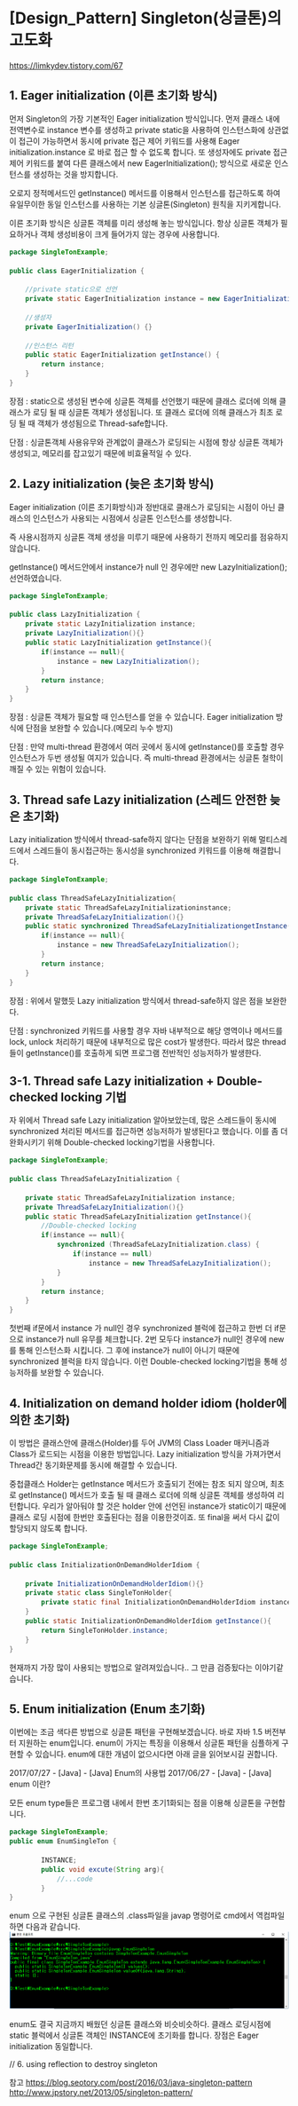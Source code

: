 # [Design_Pattern] Singleton(싱글톤)의 고도화

<https://limkydev.tistory.com/67>

## 1. Eager initialization (이른 초기화 방식)

먼저 Singleton의 가장 기본적인 Eager initialization 방식입니다. 먼저 클래스 내에 전역변수로 instance 변수를 생성하고 private static을 사용하여 인스턴스화에 상관없이 접근이 가능하면서 동시에 private 접근 제어 키워드를 사용해 Eager initialization.instance 로 바로 접근 할 수 없도록 합니다. 또 생성자에도 private 접근 제어 키워드를 붙여 다른 클래스에서 new EagerInitialization(); 방식으로 새로운 인스턴스를 생성하는 것을 방지합니다.

오로지 정적메서드인 getInstance() 메서드를 이용해서 인스턴스를 접근하도록 하여 유일무이한 동일 인스턴스를 사용하는 기본 싱글톤(Singleton) 원칙을 지키게합니다.

이른 초기화 방식은 싱글톤 객체를 미리 생성해 놓는 방식입니다. 항상 싱글톤 객체가 필요하거나 객체 생성비용이 크게 들어가지 않는 경우에 사용합니다.

```java
package SingleTonExample;

public class EagerInitialization {

    //private static으로 선언
    private static EagerInitialization instance = new EagerInitialization();

    //생성자
    private EagerInitialization() {}

    //인스턴스 리턴
    public static EagerInitialization getInstance() {
        return instance;
    }
}
```

장점 : static으로 생성된 변수에 싱글톤 객체를 선언했기 때문에 클래스 로더에 의해 클래스가 로딩 될 때 싱글톤 객체가 생성됩니다. 또 클래스 로더에 의해 클래스가 최초 로딩 될 때 객체가 생성됨으로 Thread-safe합니다.

단점 : 싱글톤객체 사용유무와 관계없이 클래스가 로딩되는 시점에 항상 싱글톤 객체가 생성되고, 메모리를 잡고있기 때문에 비효율적일 수 있다.

## 2. Lazy initialization (늦은 초기화 방식)

Eager initialization (이른 초기화방식)과 정반대로 클래스가 로딩되는 시점이 아닌 클래스의 인스턴스가 사용되는 시점에서 싱글톤 인스턴스를 생성합니다.

즉 사용시점까지 싱글톤 객체 생성을 미루기 때문에 사용하기 전까지 메모리를 점유하지 않습니다.

getInstance() 메서드안에서 instance가 null 인 경우에만 new LazyInitialization(); 선언하였습니다.

```java
package SingleTonExample;

public class LazyInitialization {
    private static LazyInitialization instance;
    private LazyInitialization(){}
    public static LazyInitialization getInstance(){
        if(instance == null){
            instance = new LazyInitialization();
        }
        return instance;
    }
}
```

장점 : 싱글톤 객체가 필요할 때 인스턴스를 얻을 수 있습니다. Eager initialization 방식에 단점을 보완할 수 있습니다.(메모리 누수 방지)

단점 : 만약 multi-thread 환경에서 여러 곳에서 동시에 getInstance()를 호출할 경우 인스턴스가 두번 생성될 여지가 있습니다. 즉 multi-thread 환경에서는 싱글톤 철학이 깨질 수 있는 위험이 있습니다.

## 3. Thread safe Lazy initialization (스레드 안전한 늦은 초기화)

Lazy initialization 방식에서 thread-safe하지 않다는 단점을 보완하기 위해 멀티스레드에서 스레드들이 동시접근하는 동시성을 synchronized 키워드를 이용해 해결합니다.

```java
package SingleTonExample;

public class ThreadSafeLazyInitialization{
    private static ThreadSafeLazyInitializationinstance;
    private ThreadSafeLazyInitialization(){}
    public static synchronized ThreadSafeLazyInitializationgetInstance(){
        if(instance == null){
            instance = new ThreadSafeLazyInitialization();
        }
        return instance;
    }
}
```

장점 : 위에서 말했듯 Lazy initialization 방식에서 thread-safe하지 않은 점을 보완한다.

단점 : synchronized 키워드를 사용할 경우 자바 내부적으로 해당 영역이나 메서드를 lock, unlock 처리하기 때문에 내부적으로 많은 cost가 발생한다. 따라서 많은 thread 들이 getInstance()를 호출하게 되면 프로그램 전반적인 성능저하가 발생한다.

## 3-1. Thread safe Lazy initialization + Double-checked locking 기법

자 위에서 Thread safe Lazy initialization 알아보았는데, 많은 스레드들이 동시에 synchronized 처리된 메서드를 접근하면 성능저하가 발생된다고 했습니다. 이를 좀 더 완화시키기 위해 Double-checked locking기법을 사용합니다.

```java
package SingleTonExample;

public class ThreadSafeLazyInitialization {

    private static ThreadSafeLazyInitialization instance;
    private ThreadSafeLazyInitialization(){}
    public static ThreadSafeLazyInitialization getInstance(){
        //Double-checked locking
        if(instance == null){
            synchronized (ThreadSafeLazyInitialization.class) {
                if(instance == null)
                    instance = new ThreadSafeLazyInitialization();
            }
        }
        return instance;
    }
}
```

첫번째 if문에서 instance 가 null인 경우 synchronized 블럭에 접근하고 한번 더 if문으로 instance가 null 유무를 체크합니다. 2번 모두다 instance가 null인 경우에 new를 통해 인스턴스화 시킵니다. 그 후에 instance가 null이 아니기 때문에 synchronized 블럭을 타지 않습니다. 이런 Double-checked locking기법을 통해 성능저하를 보완할 수 있습니다.

## 4. Initialization on demand holder idiom (holder에 의한 초기화)

이 방법은 클래스안에 클래스(Holder)를 두어 JVM의 Class Loader 매커니즘과 Class가 로드되는 시점을 이용한 방법입니다. Lazy initialization 방식을 가져가면서 Thread간 동기화문제를 동시에 해결할 수 있습니다.

중첩클래스 Holder는 getInstance 메서드가 호출되기 전에는 참조 되지 않으며, 최초로 getInstance() 메서드가 호출 될 때 클래스 로더에 의해 싱글톤 객체를 생성하여 리턴합니다. 우리가 알아둬야 할 것은 holder 안에 선언된 instance가 static이기 때문에 클래스 로딩 시점에 한번만 호출된다는 점을 이용한것이죠. 또 final을 써서 다시 값이 할당되지 않도록 합니다.

```java
package SingleTonExample;

public class InitializationOnDemandHolderIdiom {

    private InitializationOnDemandHolderIdiom(){}
    private static class SingleTonHolder{
        private static final InitializationOnDemandHolderIdiom instance = new InitializationOnDemandHolderIdiom();
    }
    public static InitializationOnDemandHolderIdiom getInstance(){
        return SingleTonHolder.instance;
    }
}
```

현재까지 가장 많이 사용되는 방법으로 알려져있습니다.. 그 만큼 검증됬다는 이야기같습니다.

## 5. Enum initialization (Enum 초기화)

이번에는 조금 색다른 방법으로 싱글톤 패턴을 구현해보겠습니다. 바로 자바 1.5 버전부터 지원하는 enum입니다.
enum이 가지는 특징을 이용해서 싱글톤 패턴을 심플하게 구현할 수 있습니다.
enum에 대한 개념이 없으시다면 아래 글을 읽어보시길 권합니다.

2017/07/27 - [Java] - [Java] Enum의 사용법
2017/06/27 - [Java] - [Java] enum 이란?

모든 enum type들은 프로그램 내에서 한번 초기1화되는 점을 이용해 싱글톤을 구현합니다.

```java
package SingleTonExample;
public enum EnumSingleTon {

        INSTANCE;
        public void excute(String arg){
            //...code
        }
}
```

enum 으로 구현된 싱글톤 클래스의  .class파일을 javap 명령어로 cmd에서 역컴파일하면 다음과 같습니다.
![(사진을 클릭해서 크게 보세요)](./images/2627D133597AD2311B.png)

enum도 결국 지금까지 배웠던 싱글톤 클래스와 비슷비슷하다. 클래스 로딩시점에 static 블럭에서 싱글톤 객체인 INSTANCE에 초기화를 합니다. 장점은 Eager initialization 동일합니다.

// 6. using reflection to destroy singleton

참고
<https://blog.seotory.com/post/2016/03/java-singleton-pattern>
<http://www.jpstory.net/2013/05/singleton-pattern/>

